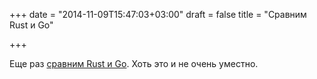 +++
date = "2014-11-09T15:47:03+03:00"
draft = false
title = "Cравним Rust и Go"

+++

<p>Еще раз <a href="https://medium.com/@adamhjk/rust-and-go-e18d511fbd95">сравним Rust и Go</a>. Хоть это и не очень уместно.</p>

